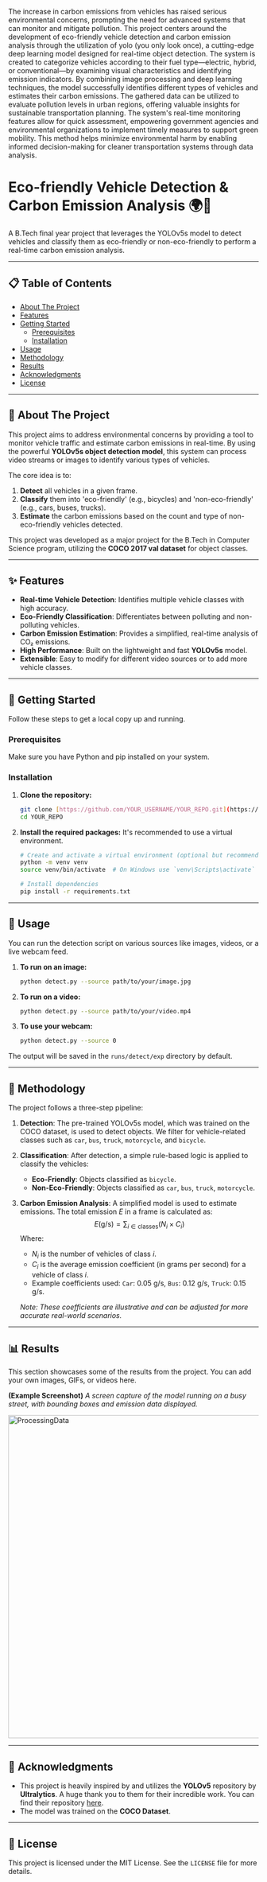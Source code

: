 
The increase in carbon emissions from vehicles has raised serious environmental concerns,
prompting the need for advanced systems that can monitor and mitigate pollution. This project
centers around the development of eco-friendly vehicle detection and carbon emission analysis
through the utilization of yolo (you only look once), a cutting-edge deep learning model designed
for real-time object detection. The system is created to categorize vehicles according to their fuel
type—electric, hybrid, or conventional—by examining visual characteristics and identifying
emission indicators. By combining image processing and deep learning techniques, the model
successfully identifies different types of vehicles and estimates their carbon emissions. The
gathered data can be utilized to evaluate pollution levels in urban regions, offering valuable
insights for sustainable transportation planning. The system's real-time monitoring features allow
for quick assessment, empowering government agencies and environmental organizations to
implement timely measures to support green mobility. This method helps minimize
environmental harm by enabling informed decision-making for cleaner transportation systems
through data analysis.



# Eco-friendly Vehicle Detection & Carbon Emission Analysis 🌍🚗


A B.Tech final year project that leverages the YOLOv5s model to detect vehicles and classify them as eco-friendly or non-eco-friendly to perform a real-time carbon emission analysis.



---

## 📋 Table of Contents
- [About The Project](#about-the-project)
- [Features](#-features)
- [Getting Started](#-getting-started)
  - [Prerequisites](#prerequisites)
  - [Installation](#installation)
- [Usage](#-usage)
- [Methodology](#-methodology)
- [Results](#-results)
- [Acknowledgments](#-acknowledgments)
- [License](#-license)

---

## 📖 About The Project

This project aims to address environmental concerns by providing a tool to monitor vehicle traffic and estimate carbon emissions in real-time. By using the powerful **YOLOv5s object detection model**, this system can process video streams or images to identify various types of vehicles.

The core idea is to:
1.  **Detect** all vehicles in a given frame.
2.  **Classify** them into 'eco-friendly' (e.g., bicycles) and 'non-eco-friendly' (e.g., cars, buses, trucks).
3.  **Estimate** the carbon emissions based on the count and type of non-eco-friendly vehicles detected.

This project was developed as a major project for the B.Tech in Computer Science program, utilizing the **COCO 2017 val dataset** for object classes.

---

## ✨ Features

* **Real-time Vehicle Detection**: Identifies multiple vehicle classes with high accuracy.
* **Eco-Friendly Classification**: Differentiates between polluting and non-polluting vehicles.
* **Carbon Emission Estimation**: Provides a simplified, real-time analysis of CO₂ emissions.
* **High Performance**: Built on the lightweight and fast **YOLOv5s** model.
* **Extensible**: Easy to modify for different video sources or to add more vehicle classes.

---


## 🚀 Getting Started

Follow these steps to get a local copy up and running.

### Prerequisites

Make sure you have Python and pip installed on your system.

### Installation

1.  **Clone the repository:**
    ```sh
    git clone [https://github.com/YOUR_USERNAME/YOUR_REPO.git](https://github.com/YOUR_USERNAME/YOUR_REPO.git)
    cd YOUR_REPO
    ```

2.  **Install the required packages:**
    It's recommended to use a virtual environment.
    ```sh
    # Create and activate a virtual environment (optional but recommended)
    python -m venv venv
    source venv/bin/activate  # On Windows use `venv\Scripts\activate`

    # Install dependencies
    pip install -r requirements.txt
    ```

---

## 💨 Usage

You can run the detection script on various sources like images, videos, or a live webcam feed.

1.  **To run on an image:**
    ```sh
    python detect.py --source path/to/your/image.jpg
    ```

2.  **To run on a video:**
    ```sh
    python detect.py --source path/to/your/video.mp4
    ```

3.  **To use your webcam:**
    ```sh
    python detect.py --source 0
    ```
The output will be saved in the `runs/detect/exp` directory by default.

---

## 🔬 Methodology

The project follows a three-step pipeline:

1.  **Detection**: The pre-trained YOLOv5s model, which was trained on the COCO dataset, is used to detect objects. We filter for vehicle-related classes such as `car`, `bus`, `truck`, `motorcycle`, and `bicycle`.

2.  **Classification**: After detection, a simple rule-based logic is applied to classify the vehicles:
    * **Eco-Friendly**: Objects classified as `bicycle`.
    * **Non-Eco-Friendly**: Objects classified as `car`, `bus`, `truck`, `motorcycle`.

3.  **Carbon Emission Analysis**: A simplified model is used to estimate emissions. The total emission $E$ in a frame is calculated as:
    $$E (\text{g/s}) = \sum_{i \in \text{classes}} (N_i \times C_i)$$
    Where:
    -   $N_i$ is the number of vehicles of class $i$.
    -   $C_i$ is the average emission coefficient (in grams per second) for a vehicle of class $i$.
    -   Example coefficients used: `Car`: 0.05 g/s, `Bus`: 0.12 g/s, `Truck`: 0.15 g/s.
    
    *Note: These coefficients are illustrative and can be adjusted for more accurate real-world scenarios.*

---

## 📊 Results

This section showcases some of the results from the project. You can add your own images, GIFs, or videos here.

**(Example Screenshot)**
*A screen capture of the model running on a busy street, with bounding boxes and emission data displayed.*

<img width="896" height="650" alt="ProcessingData" src="https://github.com/user-attachments/assets/bfc29b98-241b-4040-8572-2d525cbb176e" />

---

## 🙏 Acknowledgments

* This project is heavily inspired by and utilizes the **YOLOv5** repository by **Ultralytics**. A huge thank you to them for their incredible work. You can find their repository [here](https://github.com/ultralytics/yolov5).
* The model was trained on the **COCO Dataset**.

---

## 📄 License

This project is licensed under the MIT License. See the `LICENSE` file for more details.
